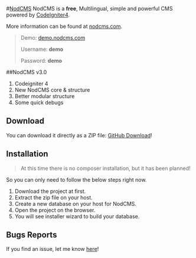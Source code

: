 #[NodCMS](http://nodcms.com) 
NodCMS is a <strong>free</strong>, Multilingual, simple and powerful CMS powered by [CodeIgniter4]((https://codeigniter.com/)).

More information can be found at [nodcms.com](http://nodcms.com/).

> Demo: [demo.nodcms.com](http://demo.nodcms.com/)
>
> Username: **demo**
> 
> Password: **demo**

##NodCMS v3.0

1. Codeigniter 4
2. New NodCMS core & structure
3. Better modular structure
4. Some quick debugs

## Download ##
You can download it directly as a ZIP file: [GitHub Download](https://github.com/khodakhah/nodcms/archive/master.zip)!

## Installation ##

> At this time there is no composer installation, but it has been planned!

So you can only need to follow the below steps right now.

1. Download the project at first.
2. Extract the zip file on your host.
3. Create a new database on your host for NodCMS.
4. Open the project on the browser.
5. You will see installer wizard to build your database.

## Bugs Reports
If you find an issue, let me know [here](https://github.com/khodakhah/nodcms/issues/new)!
